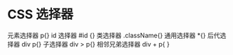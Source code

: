 # CSS 选择器

元素选择器 p{}
id 选择器 #id {}
类选择器 .className{}
通用选择器 *{}
后代选择器 div p{}
子选择器 div > p{}
相邻兄弟选择器 div + p{ }